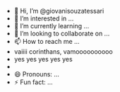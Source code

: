 - 👋 Hi, I’m @giovanisouzatessari
- 👀 I’m interested in ...
- 🌱 I’m currently learning ...
- 💞️ I’m looking to collaborate on ...
- 📫 How to reach me ...
- vaiiii corinthans, vamoooooooooo
- yes yes yes yes yes
- 
- 😄 Pronouns: ...
- ⚡ Fun fact: ...

<!---
giovanisouzatessari/giovanisouzatessari is a ✨ special ✨ repository because its `README.md` (this file) appears on your GitHub profile.
You can click the Preview link to take a look at your changes.
--->
